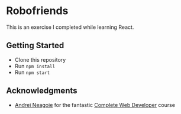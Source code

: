 # Robofriends
This is an exercise I completed while learning React. 

## Getting Started

* Clone this repository
* Run `npm install`
* Run `npm start`

## Acknowledgments

* [Andrei Neagoie](https://github.com/aneagoie) for the fantastic [Complete Web Developer](https://www.udemy.com/the-complete-web-developer-zero-to-mastery) course
